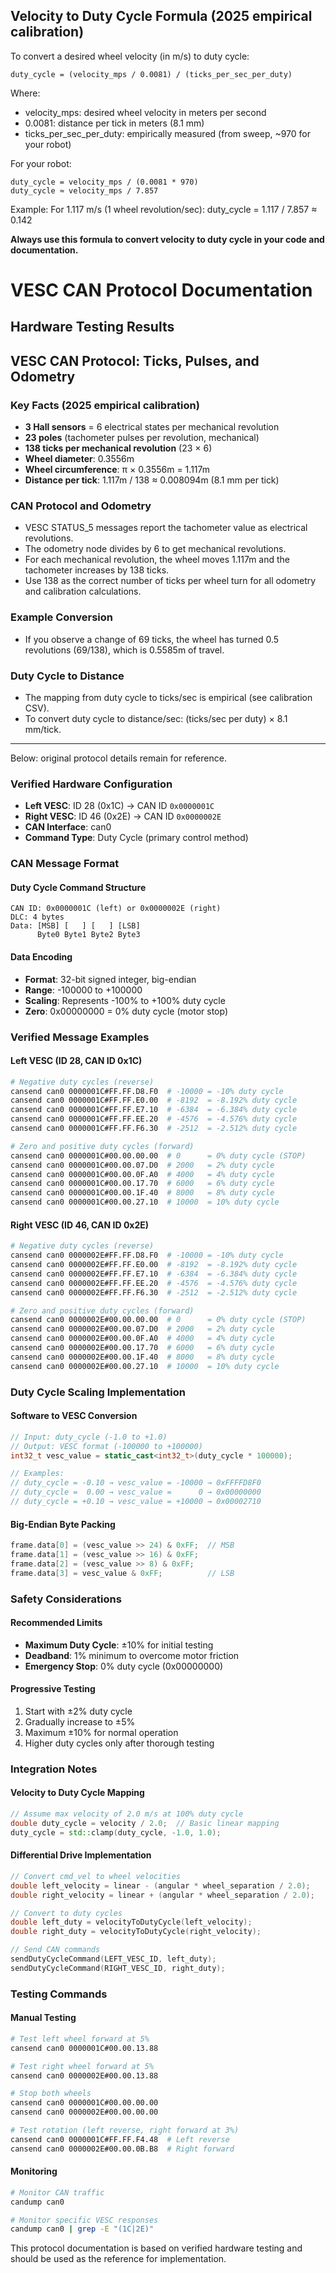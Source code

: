 ## Velocity to Duty Cycle Formula (2025 empirical calibration)

To convert a desired wheel velocity (in m/s) to duty cycle:

    duty_cycle = (velocity_mps / 0.0081) / (ticks_per_sec_per_duty)

Where:
- velocity_mps: desired wheel velocity in meters per second
- 0.0081: distance per tick in meters (8.1 mm)
- ticks_per_sec_per_duty: empirically measured (from sweep, ~970 for your robot)

For your robot:

    duty_cycle = velocity_mps / (0.0081 * 970)
    duty_cycle ≈ velocity_mps / 7.857

Example: For 1.117 m/s (1 wheel revolution/sec):
    duty_cycle = 1.117 / 7.857 ≈ 0.142

**Always use this formula to convert velocity to duty cycle in your code and documentation.**
# VESC CAN Protocol Documentation

## Hardware Testing Results


## VESC CAN Protocol: Ticks, Pulses, and Odometry

### Key Facts (2025 empirical calibration)
- **3 Hall sensors** = 6 electrical states per mechanical revolution
- **23 poles** (tachometer pulses per revolution, mechanical)
- **138 ticks per mechanical revolution** (23 × 6)
- **Wheel diameter**: 0.3556m
- **Wheel circumference**: π × 0.3556m = 1.117m
- **Distance per tick**: 1.117m / 138 ≈ 0.008094m (8.1 mm per tick)

### CAN Protocol and Odometry
- VESC STATUS_5 messages report the tachometer value as electrical revolutions.
- The odometry node divides by 6 to get mechanical revolutions.
- For each mechanical revolution, the wheel moves 1.117m and the tachometer increases by 138 ticks.
- Use 138 as the correct number of ticks per wheel turn for all odometry and calibration calculations.

### Example Conversion
- If you observe a change of 69 ticks, the wheel has turned 0.5 revolutions (69/138), which is 0.5585m of travel.

### Duty Cycle to Distance
- The mapping from duty cycle to ticks/sec is empirical (see calibration CSV).
- To convert duty cycle to distance/sec: (ticks/sec per duty) × 8.1 mm/tick.

---
Below: original protocol details remain for reference.

### Verified Hardware Configuration
- **Left VESC**: ID 28 (0x1C) → CAN ID `0x0000001C`
- **Right VESC**: ID 46 (0x2E) → CAN ID `0x0000002E`
- **CAN Interface**: can0
- **Command Type**: Duty Cycle (primary control method)

### CAN Message Format

#### Duty Cycle Command Structure
```
CAN ID: 0x0000001C (left) or 0x0000002E (right)
DLC: 4 bytes
Data: [MSB] [   ] [   ] [LSB]
      Byte0 Byte1 Byte2 Byte3
```

#### Data Encoding
- **Format**: 32-bit signed integer, big-endian
- **Range**: -100000 to +100000
- **Scaling**: Represents -100% to +100% duty cycle
- **Zero**: 0x00000000 = 0% duty cycle (motor stop)

### Verified Message Examples

#### Left VESC (ID 28, CAN ID 0x1C)
```bash
# Negative duty cycles (reverse)
cansend can0 0000001C#FF.FF.D8.F0  # -10000 = -10% duty cycle
cansend can0 0000001C#FF.FF.E0.00  # -8192  = -8.192% duty cycle
cansend can0 0000001C#FF.FF.E7.10  # -6384  = -6.384% duty cycle
cansend can0 0000001C#FF.FF.EE.20  # -4576  = -4.576% duty cycle
cansend can0 0000001C#FF.FF.F6.30  # -2512  = -2.512% duty cycle

# Zero and positive duty cycles (forward)
cansend can0 0000001C#00.00.00.00  # 0      = 0% duty cycle (STOP)
cansend can0 0000001C#00.00.07.D0  # 2000   = 2% duty cycle
cansend can0 0000001C#00.00.0F.A0  # 4000   = 4% duty cycle
cansend can0 0000001C#00.00.17.70  # 6000   = 6% duty cycle
cansend can0 0000001C#00.00.1F.40  # 8000   = 8% duty cycle
cansend can0 0000001C#00.00.27.10  # 10000  = 10% duty cycle
```

#### Right VESC (ID 46, CAN ID 0x2E)
```bash
# Negative duty cycles (reverse)
cansend can0 0000002E#FF.FF.D8.F0  # -10000 = -10% duty cycle
cansend can0 0000002E#FF.FF.E0.00  # -8192  = -8.192% duty cycle
cansend can0 0000002E#FF.FF.E7.10  # -6384  = -6.384% duty cycle
cansend can0 0000002E#FF.FF.EE.20  # -4576  = -4.576% duty cycle
cansend can0 0000002E#FF.FF.F6.30  # -2512  = -2.512% duty cycle

# Zero and positive duty cycles (forward)
cansend can0 0000002E#00.00.00.00  # 0      = 0% duty cycle (STOP)
cansend can0 0000002E#00.00.07.D0  # 2000   = 2% duty cycle
cansend can0 0000002E#00.00.0F.A0  # 4000   = 4% duty cycle
cansend can0 0000002E#00.00.17.70  # 6000   = 6% duty cycle
cansend can0 0000002E#00.00.1F.40  # 8000   = 8% duty cycle
cansend can0 0000002E#00.00.27.10  # 10000  = 10% duty cycle
```

### Duty Cycle Scaling Implementation

#### Software to VESC Conversion
```cpp
// Input: duty_cycle (-1.0 to +1.0)
// Output: VESC format (-100000 to +100000)
int32_t vesc_value = static_cast<int32_t>(duty_cycle * 100000);

// Examples:
// duty_cycle = -0.10 → vesc_value = -10000 → 0xFFFFD8F0
// duty_cycle =  0.00 → vesc_value =      0 → 0x00000000
// duty_cycle = +0.10 → vesc_value = +10000 → 0x00002710
```

#### Big-Endian Byte Packing
```cpp
frame.data[0] = (vesc_value >> 24) & 0xFF;  // MSB
frame.data[1] = (vesc_value >> 16) & 0xFF;
frame.data[2] = (vesc_value >> 8) & 0xFF;
frame.data[3] = vesc_value & 0xFF;          // LSB
```

### Safety Considerations

#### Recommended Limits
- **Maximum Duty Cycle**: ±10% for initial testing
- **Deadband**: 1% minimum to overcome motor friction
- **Emergency Stop**: 0% duty cycle (0x00000000)

#### Progressive Testing
1. Start with ±2% duty cycle
2. Gradually increase to ±5%
3. Maximum ±10% for normal operation
4. Higher duty cycles only after thorough testing

### Integration Notes

#### Velocity to Duty Cycle Mapping
```cpp
// Assume max velocity of 2.0 m/s at 100% duty cycle
double duty_cycle = velocity / 2.0;  // Basic linear mapping
duty_cycle = std::clamp(duty_cycle, -1.0, 1.0);
```

#### Differential Drive Implementation
```cpp
// Convert cmd_vel to wheel velocities
double left_velocity = linear - (angular * wheel_separation / 2.0);
double right_velocity = linear + (angular * wheel_separation / 2.0);

// Convert to duty cycles
double left_duty = velocityToDutyCycle(left_velocity);
double right_duty = velocityToDutyCycle(right_velocity);

// Send CAN commands
sendDutyCycleCommand(LEFT_VESC_ID, left_duty);
sendDutyCycleCommand(RIGHT_VESC_ID, right_duty);
```

### Testing Commands

#### Manual Testing
```bash
# Test left wheel forward at 5%
cansend can0 0000001C#00.00.13.88

# Test right wheel forward at 5%  
cansend can0 0000002E#00.00.13.88

# Stop both wheels
cansend can0 0000001C#00.00.00.00
cansend can0 0000002E#00.00.00.00

# Test rotation (left reverse, right forward at 3%)
cansend can0 0000001C#FF.FF.F4.48  # Left reverse
cansend can0 0000002E#00.00.0B.B8  # Right forward
```

#### Monitoring
```bash
# Monitor CAN traffic
candump can0

# Monitor specific VESC responses
candump can0 | grep -E "(1C|2E)"
```

This protocol documentation is based on verified hardware testing and should be used as the reference for implementation.
